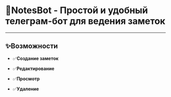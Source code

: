 # 📝NotesBot - Простой и удобный телеграм-бот для ведения заметок

____

## ✨Возможности

- ✅**Создание заметок**
  
- ✅**Редактирование**

- ✅**Просмотр**

- ✅**Удаление**

